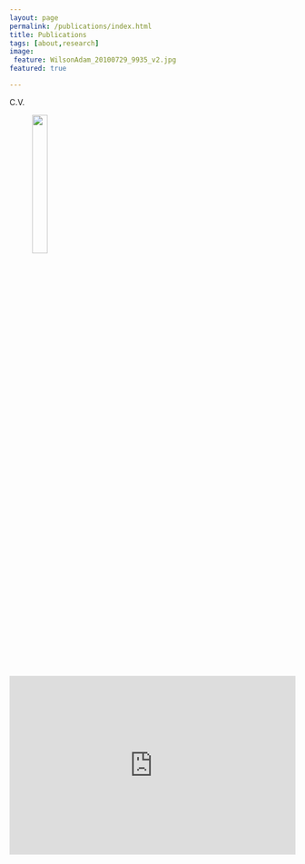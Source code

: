 ```yaml
---
layout: page
permalink: /publications/index.html
title: Publications
tags: [about,research]
image:
 feature: WilsonAdam_20100729_9935_v2.jpg
featured: true

---
```


C.V. 
<figure>
	<a href="{{ site.url }}/files/Wilson_Adam_CV.pdf" ><img src="{{ site.url }}/images/Wilson_Adam_CV_thumb.png" width="25%"></a>
</figure>

<iframe width="100%" height="315" src="https://scholar.google.com/citations?user=zgVlijsAAAAJ&hl=en" frameborder="0" allowfullscreen></iframe>